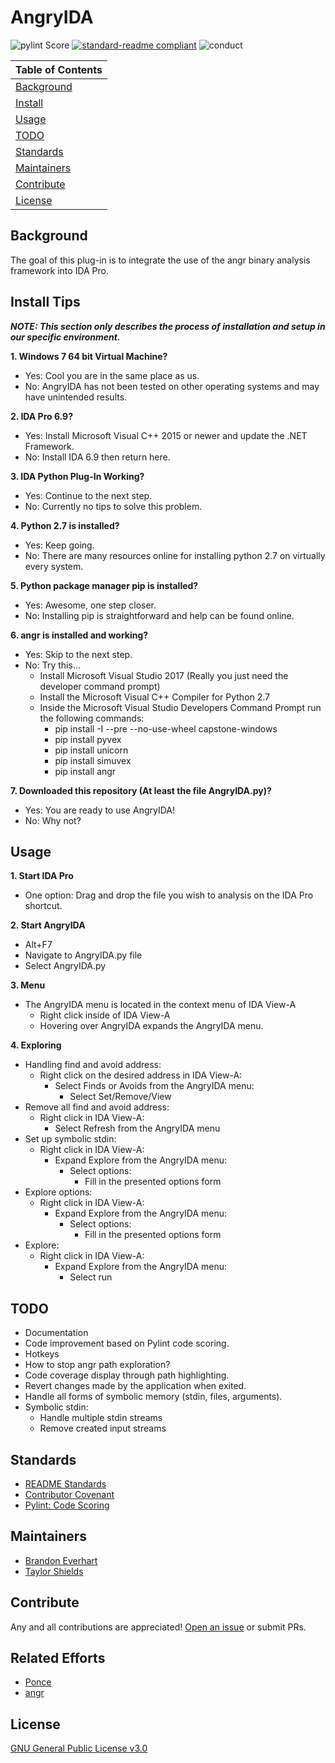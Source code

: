 # AngryIDA

![pylint Score](https://mperlet.github.io/pybadge/badges/8.11.svg) [![standard-readme compliant](https://img.shields.io/badge/readme%20style-standard-brightgreen.svg)](https://github.com/RichardLitt/standard-readme)  ![conduct](https://img.shields.io/badge/code%20of%20conduct-contributor%20covenant-brightgreen.svg) 

| Table of Contents |
|-------------------|
|[Background](#background)|
|[Install](#install-tips)|
|[Usage](#usage)|
|[TODO](#todo)|
|[Standards](#standards)|
|[Maintainers](#maintainers)|
|[Contribute](#contribute)|
|[License](#license)|        

## Background

The goal of this plug-in is to integrate the use of the angr binary analysis framework into IDA Pro. 

## Install Tips

_**NOTE: This section only describes the process of installation and setup in our specific environment.**_

**1. Windows 7 64 bit Virtual Machine?**
- Yes: Cool you are in the same place as us.
- No: AngryIDA has not been tested on other operating systems and may have unintended results. 

**2. IDA Pro 6.9?**
- Yes: Install Microsoft Visual C++ 2015 or newer and update the .NET Framework.
- No: Install IDA 6.9 then return here.

**3. IDA Python Plug-In Working?**
- Yes: Continue to the next step.
- No: Currently no tips to solve this problem.

**4. Python 2.7 is installed?**
- Yes: Keep going.
- No: There are many resources online for installing python 2.7 on virtually every system.

**5. Python package manager pip is installed?**
- Yes: Awesome, one step closer.
- No: Installing pip is straightforward and help can be found online.

**6. angr is installed and working?**
- Yes: Skip to the next step.
- No: Try this...
    + Install Microsoft Visual Studio 2017 (Really you just need the developer command prompt)
    + Install the Microsoft Visual C++ Compiler for Python 2.7
    + Inside the Microsoft Visual Studio Developers Command Prompt run the following commands:
        * pip install -I --pre --no-use-wheel capstone-windows
        * pip install pyvex
        * pip install unicorn
        * pip install simuvex
        * pip install angr

**7. Downloaded this repository (At least the file AngryIDA.py)?**
- Yes: You are ready to use AngryIDA!
- No: Why not?

## Usage

**1. Start IDA Pro**
- One option: Drag and drop the file you wish to analysis on the IDA Pro shortcut.

**2. Start AngryIDA**
- Alt+F7
- Navigate to AngryIDA.py file
- Select AngryIDA.py

**3. Menu**
- The AngryIDA menu is located in the context menu of IDA View-A
    + Right click inside of IDA View-A
    + Hovering over AngryIDA expands the AngryIDA menu.

**4. Exploring**
- Handling find and avoid address:
    + Right click on the desired address in IDA View-A:
        * Select Finds or Avoids from the AngryIDA menu:
            - Select Set/Remove/View 
- Remove all find and avoid address:  
    + Right click in IDA View-A:
        * Select Refresh from the AngryIDA menu
- Set up symbolic stdin:
    + Right click in IDA View-A:
        * Expand Explore from the AngryIDA menu:
            + Select options:
                - Fill in the presented options form
- Explore options:
    + Right click in IDA View-A:
        * Expand Explore from the AngryIDA menu:
            + Select options:
                - Fill in the presented options form
- Explore:
    + Right click in IDA View-A:
        * Expand Explore from the AngryIDA menu:
            + Select run

## TODO

* Documentation
* Code improvement based on Pylint code scoring.
* Hotkeys
* How to stop angr path exploration?
* Code coverage display through path highlighting. 
* Revert changes made by the application when exited. 
* Handle all forms of symbolic memory (stdin, files, arguments).
* Symbolic stdin: 
    - Handle multiple stdin streams
    - Remove created input streams

## Standards

* [README Standards](https://github.com/RichardLitt/standard-readme)
* [Contributor Covenant](https://contributor-covenant.org/version/1/3/0/)
* [Pylint: Code Scoring](https://www.pylint.org/)

## Maintainers

* [Brandon Everhart](https://github.com/Brandon-Everhart)
* [Taylor Shields](https://github.com/Taylor-Shields)

## Contribute

Any and all contributions are appreciated! [Open an issue](https://github.com/Brandon-Everhart/AngryIDA/issues/new) or submit PRs.

## Related Efforts

* [Ponce](https://github.com/illera88/Ponce)
* [angr](https://github.com/angr)

## License

[GNU General Public License v3.0](LICENSE)
